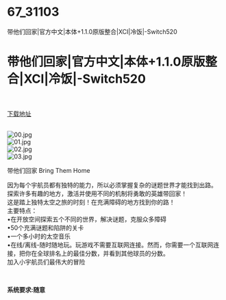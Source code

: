 # 67_31103
带他们回家|官方中文|本体+1.1.0原版整合|XCI|冷饭|-Switch520
# 带他们回家|官方中文|本体+1.1.0原版整合|XCI|冷饭|-Switch520
 <br/></br>
[下载地址](https://www.switch520.cc/article/31103 "下载地址")
<br/></br>

<p><img title="00.jpg" src="https://www.switch520.cc/muke_img/2022_05_12_4610e5c1ec51a.jpg" alt="00.jpg"><br>
<img title="01.jpg" src="https://www.switch520.cc/muke_img/2022_05_12_ba67ccb64f939.jpg" alt="01.jpg"><br>
<img title="02.jpg" src="https://www.switch520.cc/muke_img/2022_05_12_3db40b89d51e8.jpg" alt="02.jpg"><br>
<img title="03.jpg" src="https://www.switch520.cc/muke_img/2022_05_12_f79344a557ae2.jpg" alt="03.jpg"></p>
<p>带他们回家 Bring Them Home</p>
<p>因为每个宇航员都有独特的能力，所以必须掌握复杂的谜题世界才能找到出路。<br>
探索许多有趣的地方，激活并使用不同的机制将勇敢的英雄带回家！<br>
这是踏上独特太空之旅的时刻！在充满障碍的地方找到你的路！<br>
主要特点：<br>
•在开放空间探索五个不同的世界，解决谜题，克服众多障碍<br>
•50个充满谜题和陷阱的关卡<br>
•一个多小时的太空音乐<br>
•在线/离线-随时随地玩。玩游戏不需要互联网连接。然而，你需要一个互联网连接，把你在全球排名上的最佳分数，并看到其他球员的分数。<br>
加入小宇航员们最伟大的冒险</p>
<p>&nbsp;</p>
<p><strong>系统要求:随意</strong></p>



<p><strong>&nbsp;</strong></p>
